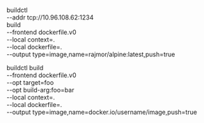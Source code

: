 buildctl \
    --addr tcp://10.96.108.62:1234 \
    build \
    --frontend dockerfile.v0 \
    --local context=. \
    --local dockerfile=. \
    --output type=image,name=rajmor/alpine:latest,push=true

buildctl build \
    --frontend dockerfile.v0 \
    --opt target=foo \
    --opt build-arg:foo=bar \
    --local context=. \
    --local dockerfile=. \
    --output type=image,name=docker.io/username/image,push=true